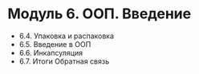 # Модуль 6. ООП. Введение
* 6.4. Упаковка и распаковка
* 6.5. Введение в ООП
* 6.6. Инкапсуляция
* 6.7. Итоги Обратная связь
